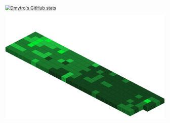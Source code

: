 [![Dmytro's GitHub stats](https://github-readme-stats.vercel.app/api?username=DmytroTruten)](https://github.com/anuraghazra/github-readme-stats)

![](https://github.com/DmytroTruten/DmytroTruten/blob/master/isoCommits.svg)
